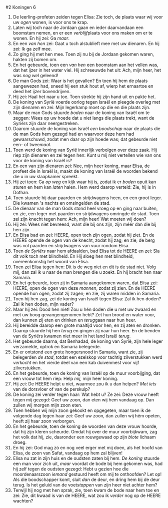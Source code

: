 #2 Koningen 6
1. De leerling-profeten zeiden tegen Elisa: Zie toch, de plaats waar wij voor uw *ogen* wonen, is voor ons te krap.
2. Laten wij toch naar de Jordaan gaan en ieder daarvandaan een boomstam nemen, en er een *verblijf*plaats voor ons maken om er te wonen. En hij zei: Ga *maar*.
3. En een *van hen* zei: Gaat u toch alstublieft mee met uw dienaren. En hij zei: Ik ga zelf mee.
4. Zo ging hij met hen mee. Toen zij nu bij de Jordaan gekomen waren, hakten zij bomen om.
5. En het gebeurde, toen een *van hen* een boomstam aan het vellen was, dat het ijzer in het water viel. Hij schreeuwde het uit: Ach, mijn heer, het was *nog wel* geleend!
6. De man Gods zei: Waar is het gevallen? En toen hij hem de plaats aangewezen had, sneed hij een stuk hout af, wierp het ernaartoe en deed het ijzer bovendrijven.
7. Hij zei: Haal het naar u toe. Toen strekte hij zijn hand uit en pakte het.
8. De koning van Syrië voerde oorlog tegen Israël en pleegde overleg met zijn dienaren en zei: Mijn legerkamp moet op die en die plaats zijn.
9. Maar de man Gods stuurde *boden* naar de koning van Israël om te zeggen: Wees op uw hoede dat u niet langs die plaats trekt, want de Syriërs zijn daar neergestreken.
10. Daarom stuurde de koning van Israël *een boodschap* naar de plaats die de man Gods hem gezegd had en waarvoor deze hem had gewaarschuwd, zodat men daar op zijn hoede was; dat gebeurde niet een- of twee*maal*.
11. Toen werd de koning van Syrië innerlijk verbolgen over deze zaak. Hij riep zijn dienaren en zei tegen hen: Kunt u mij niet vertellen wie van ons voor de koning van Israël is?
12. En een van zijn dienaren zei: Nee, mijn heer koning, maar Elisa, de profeet die in Israël is, maakt de koning van Israël de woorden bekend die u in uw slaapkamer spreekt.
13. Hij zei toen: Ga *op weg* en kijk waar hij is, zodat ik er *boden* opuit kan sturen en hem kan *laten* halen. Hem werd daarop verteld: Zie, hij is in Dothan.
14. Toen stuurde hij daar paarden en strijdwagens heen, en een groot leger. Die kwamen 's nachts en omsingelden de stad.
15. De dienaar van de man Gods stond heel vroeg op en ging naar buiten, en zie, een leger met paarden en strijdwagens omringde de stad. Toen zei zijn knecht tegen hem: Ach, mijn heer! Wat moeten wij doen?
16. Hij zei: Wees niet bevreesd, want die bij ons zijn, zijn méér dan die bij hen zijn.
17. En Elisa bad en zei: HEERE, open toch zijn ogen, zodat hij ziet. En de HEERE opende de ogen van de knecht, zodat hij zag; en zie, de berg was vol paarden en strijdwagens van vuur rondom Elisa.
18. Toen *de Syriërs* naar hem afdaalden, bad Elisa tot de HEERE en zei: Sla dit volk toch met blindheid. En Hij sloeg hen met blindheid, overeenkomstig het woord van Elisa.
19. Toen zei Elisa tegen hen: Dit is de weg niet en dit is de stad niet. Volg mij, dan zal ik u naar de man brengen die u zoekt. En hij bracht hen naar Samaria.
20. En het gebeurde, toen zij in Samaria aangekomen waren, dat Elisa zei: HEERE, open de ogen van deze *mannen*, zodat zij zien. En de HEERE opende hun ogen, zodat zij zagen; en zie, zij waren midden in Samaria.
21. Toen hij hen zag, zei de koning van Israël tegen Elisa: Zal ik hen doden? Zal ik hen doden, mijn vader?
22. Maar hij zei: Dood hen niet! Zou u hén doden die u met uw zwaard en met uw boog gevangengenomen hebt? Zet hun brood en water voor, dan kunnen zij eten en drinken en *terug*gaan naar hun heer.
23. Hij bereidde daarop een grote maaltijd voor hen, en zij aten en dronken. Daarop stuurde hij hen *terug* en gingen zij naar hun heer. En de benden van de Syriërs kwamen niet meer in het land Israël *terug*.
24. Het gebeurde daarna, dat Benhadad, de koning van Syrië, zijn hele leger verzamelde, optrok en Samaria belegerde.
25. En er ontstond een grote hongersnood in Samaria, want zie, zij belegerden *de stad*, totdat een ezelskop voor tachtig zilverstukken werd *verkocht* en het vierde deel van een kab duivenmest voor vijf zilverstukken.
26. En het gebeurde, toen de koning van Israël op de muur voorbijging, dat een vrouw tot hem riep: Help *mij*, mijn heer koning.
27. Hij zei: De HEERE helpt u niet, waarmee zou ik u dan helpen? *Met iets* van de dorsvloer of van de perskuip?
28. De koning zei verder tegen haar: Wat hebt u? Ze zei: Deze vrouw heeft tegen mij gezegd: Geef uw zoon, dan eten wij hem vandaag op. Dan zullen wij morgen mijn zoon eten.
29. Toen hebben wij mijn zoon gekookt en opgegeten, maar toen ik de volgende dag tegen haar zei: Geef uw zoon, dan zullen wij hém opeten, heeft zij haar zoon verborgen.
30. En het gebeurde, toen de koning de woorden van deze vrouw hoorde, dat hij zijn kleren scheurde. Omdat hij over de muur voorbijkwam, zag het volk dat hij, zie, daaronder een rouwgewaad op zijn *blote* lichaam droeg.
31. En hij zei: God mag zó en nog veel erger met mij doen, als het hoofd van Elisa, de zoon van Safat, vandaag op hem zal blijven!
32. Elisa nu zat in zijn huis en de oudsten zaten bij hem. *De koning* stuurde een man voor zich uit, *maar* voordat de bode bij hem gekomen was, had hij zelf tegen de oudsten gezegd: Hebt u gezien hoe die moordenaarszoon *iemand* gestuurd heeft om mij te onthoofden? Let op! Als die boodschapper komt, sluit *dan* de deur, en dring hem bij de deur terug. Is het geluid van de voet*stappen* van zijn heer niet achter hem?
33. Terwijl hij nog met hen sprak, zie, toen kwam de bode naar hem toe en zei: Zie, dit kwaad is van de HEERE, wat zou ik *verder* nog op de HEERE wachten?

